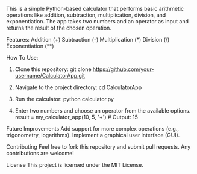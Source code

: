 This is a simple Python-based calculator that performs basic arithmetic operations like addition, subtraction, multiplication, division, and exponentiation. The app takes two numbers and an operator as input and returns the result of the chosen operation.

Features:
  Addition (+)
  Subtraction (-)
  Multiplication (*)
  Division (/)
  Exponentiation (**)

How To Use:
  1. Clone this repository:
       git clone https://github.com/your-username/CalculatorApp.git

  2. Navigate to the project directory:
       cd CalculatorApp

  3. Run the calculator:
       python calculator.py

 4. Enter two numbers and choose an operator from the available options.
      result = my_calculator_app(10, 5, '+')  # Output: 15

Future Improvements
   Add support for more complex operations (e.g., trigonometry, logarithms).
   Implement a graphical user interface (GUI).

Contributing
Feel free to fork this repository and submit pull requests. Any contributions are welcome!

License
This project is licensed under the MIT License.





